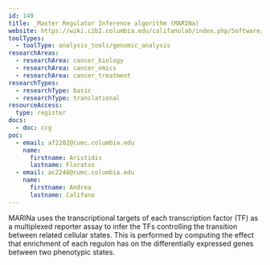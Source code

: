 ```yaml
---
id: 149
title: _Master Regulator Inference algorithm (MARINa)
website: https://wiki.c2b2.columbia.edu/califanolab/index.php/Software/MARINA
toolTypes:
  - toolType: analysis_tools/genomic_analysis
researchAreas:
  - researchArea: cancer_biology
  - researchArea: cancer_omics
  - researchArea: cancer_treatment
researchTypes:
  - researchType: basic
  - researchType: translational
resourceAccess:
  type: register
docs:
  - doc: ccg
poc:
  - email: af2202@cumc.columbia.edu
    name:
      firstname: Aristidis
      lastname: Floratos
  - email: ac2248@cumc.columbia.edu
    name:
      firstname: Andrea
      lastname: Califano
---
```

MARINa uses the transcriptional targets of each transcription factor (TF) as a multiplexed reporter assay to infer the TFs controlling the transition between related cellular states. This is performed by computing the effect that enrichment of each regulon has on the differentially expressed genes between two phenotypic states.
